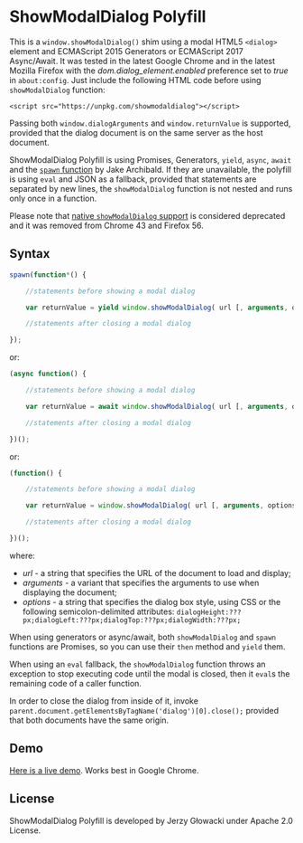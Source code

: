ShowModalDialog Polyfill
========================

This is a `window.showModalDialog()` shim using a modal HTML5 `<dialog>` element and ECMAScript 2015 Generators or ECMAScript 2017 Async/Await. It was tested in the latest Google Chrome and in the latest Mozilla Firefox with the *dom.dialog_element.enabled* preference set to *true* in `about:config`. Just include the following HTML code before using `showModalDialog` function:

    <script src="https://unpkg.com/showmodaldialog"></script>

Passing both `window.dialogArguments` and `window.returnValue` is supported, provided that the dialog document is on the same server as the host document.

ShowModalDialog Polyfill is using Promises, Generators, `yield`, `async`, `await` and the [`spawn` function](https://gist.github.com/jakearchibald/31b89cba627924972ad6) by Jake Archibald. If they are unavailable, the polyfill is using `eval` and JSON as a fallback, provided that statements are separated by new lines, the `showModalDialog` function is not nested and runs only once in a function.

Please note that [native `showModalDialog` support](https://developer.mozilla.org/en-US/docs/Web/API/Window/showModalDialog) is considered deprecated and it was removed from Chrome 43 and Firefox 56.

Syntax
------

```javascript
spawn(function*() {

    //statements before showing a modal dialog

    var returnValue = yield window.showModalDialog( url [, arguments, options] );

    //statements after closing a modal dialog

});
```

or:

```javascript
(async function() {

    //statements before showing a modal dialog

    var returnValue = await window.showModalDialog( url [, arguments, options] );

    //statements after closing a modal dialog

})();
```

or:

```javascript
(function() {

    //statements before showing a modal dialog

    var returnValue = window.showModalDialog( url [, arguments, options] );

    //statements after closing a modal dialog

})();
```

where:

 - *url* - a string that specifies the URL of the document to load and display;
 - *arguments* - a variant that specifies the arguments to use when displaying the document;
 - *options* - a string that specifies the dialog box style, using CSS or the following semicolon-delimited attributes: `dialogHeight:???px;dialogLeft:???px;dialogTop:???px;dialogWidth:???px;`

When using generators or async/await, both `showModalDialog` and `spawn` functions are Promises, so you can use their `then` method and `yield` them.

When using an `eval` fallback, the `showModalDialog` function throws an exception to stop executing code until the modal is closed, then it `eval`s the remaining code of a caller function.

In order to close the dialog from inside of it, invoke `parent.document.getElementsByTagName('dialog')[0].close();` provided that both documents have the same origin. 

Demo
----

[Here is a live demo](http://niutech.github.io/showModalDialog/demo.html). Works best in Google Chrome.

License
-------

ShowModalDialog Polyfill is developed by Jerzy Głowacki under Apache 2.0 License.
